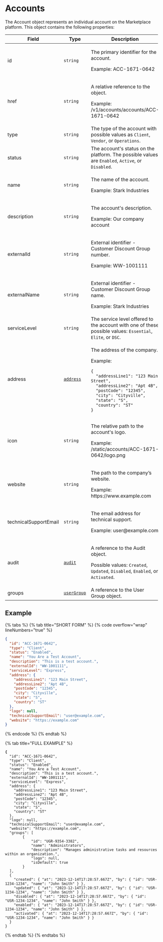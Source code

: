 # Accounts

The Account object represents an individual account on the Marketplace platform. This object contains the following properties:

<table data-full-width="false"><thead><tr><th width="200">Field</th><th width="149">Type</th><th>Description</th></tr></thead><tbody><tr><td>id</td><td><code>string</code></td><td><p>The primary identifier for the account.</p><p>Example: ACC-1671-0642</p></td></tr><tr><td>href</td><td><code>string</code></td><td><p>A relative reference to the object.</p><p>Example: /v1/accounts/accounts/ACC-1671-0642</p></td></tr><tr><td>type</td><td><code>string</code></td><td>The type of the account with possible values as <code>Client</code>, <code>Vendor</code>, or <code>Operations</code>.</td></tr><tr><td>status</td><td><code>string</code></td><td>The account's status on the platform. The possible values are  <code>Enabled</code>, <code>Active</code>, or <code>Disabled</code>.</td></tr><tr><td>name</td><td><code>string</code></td><td><p>The name of the account.</p><p>Example: Stark Industries</p></td></tr><tr><td>description</td><td><code>string</code></td><td><p>The account's description.</p><p>Example: Our company account</p></td></tr><tr><td>externalId</td><td><code>string</code></td><td><p>External identifier - Customer Discount Group number.</p><p>Example: WW-1001111</p></td></tr><tr><td>externalName</td><td><code>string</code></td><td><p>External identifier - Customer Discount Group name.</p><p>Example: Stark Industries</p></td></tr><tr><td>serviceLevel</td><td><code>string</code></td><td>The service level offered to the account with one of these possible values: <code>Essential</code>, <code>Elite</code>, or <code>DSC</code>.</td></tr><tr><td>address</td><td><a href="../../common-api-objects/address.md"><code>address</code></a></td><td><p>The address of the company.</p><p>Example:</p><pre class="language-json" data-overflow="wrap" data-line-numbers><code class="lang-json">{
  "addressLine1": "123 Main Street",
  "addressLine2": "Apt 4B",
  "postCode": "12345",
  "city": "Cityville",
  "state": "S",
  "country": "ST"
}
</code></pre></td></tr><tr><td>icon</td><td><code>string</code></td><td><p>The relative path to the account's logo.</p><p>Example: /static/accounts/ACC-1671-0642/logo.png</p></td></tr><tr><td>website</td><td><code>string</code></td><td><p>The path to the company’s website.</p><p>Example: https://www.example.com</p></td></tr><tr><td>technicalSupportEmail</td><td><code>string</code></td><td><p>The email address for technical support.</p><p>Example: user@example.com</p></td></tr><tr><td>audit</td><td><a href="../../common-api-objects/audit.md"><code>audit</code></a></td><td><p>A reference to the Audit object. </p><p>Possible values: <code>Created</code>, <code>Updated</code>, <code>Disabled</code>, <code>Enabled</code>, or <code>Activated</code>.</p></td></tr><tr><td>groups</td><td><a href="../../../../modules-and-features/settings/groups/"><code>userGroup</code></a></td><td>A reference to the User Group object.</td></tr></tbody></table>

## Example

{% tabs %}
{% tab title="SHORT FORM" %}
{% code overflow="wrap" lineNumbers="true" %}
```json
{
  "id": "ACC-1671-0642",
  "type": "Client",
  "status": "Enabled",
  "name": "You Are a Test Account",
  "description": "This is a test account.",
  "externalId": "WW-1001111",
  "serviceLevel": "Express",
  "address": {
    "addressLine1": "123 Main Street",
    "addressLine2": "Apt 4B",
    "postCode": "12345",
    "city": "Cityville",
    "state": "S",
    "country": "ST"
  },
  "logo": null,
  "technicalSupportEmail": "user@example.com",
  "website": "https://example.com"  
}
```
{% endcode %}
{% endtab %}

{% tab title="FULL EXAMPLE" %}
<pre class="language-json" data-line-numbers><code class="lang-json"><strong>{
</strong>  "id": "ACC-1671-0642",
  "type": "Client",
  "status": "Enabled",
  "name": "You Are a Test Account",
  "description": "This is a test account.",
  "externalId": "WW-1001111",
  "serviceLevel": "Express",
  "address": {
    "addressLine1": "123 Main Street",
    "addressLine2": "Apt 4B",
    "postCode": "12345",
    "city": "Cityville",
    "state": "S",
    "country": "ST"
  },
  "logo": null,
  "technicalSupportEmail": "user@example.com",
  "website": "https://example.com",
  "groups": [
		{
			"id": "UGR-9354-3382",
			"name": "Administrators",
			"description": "Manages administrative tasks and resources within an organization.",
			"logo": null,
			"isDefault": true
		}
  ],
  {
    "created": { "at": "2023-12-14T17:28:57.667Z", "by": { "id": "USR-1234-1234", "name": "John Smith" } },
    "updated": { "at": "2023-12-14T17:28:57.667Z", "by": { "id": "USR-1234-1234", "name": "John Smith" } },
    "disabled": { "at": "2023-12-14T17:28:57.667Z", "by": { "id": "USR-1234-1234", "name": "John Smith" } },
    "enabled": { "at": "2023-12-14T17:28:57.667Z", "by": { "id": "USR-1234-1234", "name": "John Smith" } },
    "activated": { "at": "2023-12-14T17:28:57.667Z", "by": { "id": "USR-1234-1234", "name": "John Smith" } }
  }
}
</code></pre>
{% endtab %}
{% endtabs %}
